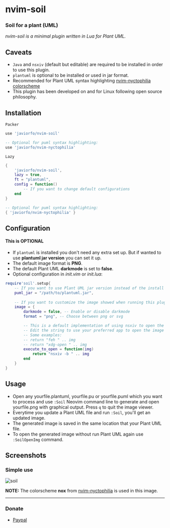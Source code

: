 # nvim-soil
### Soil for a plant (UML)
*nvim-soil is a minimal plugin written in Lua for Plant UML.*

## Caveats
- `Java` and `nsxiv` (default but editable) are required to be installed in order to use this plugin.
- `plantuml` is optional to be installed or used in jar format.
- Recommended for Plant UML syntax highlighting [nvim-nyctophilia colorscheme](https://github.com/javiorfo/nvim-nyctophilia)
- This plugin has been developed on and for Linux following open source philosophy.

## Installation
`Packer`
```lua
use 'javiorfo/nvim-soil'

-- Optional for puml syntax highlighting:
use 'javiorfo/nvim-nyctophilia'
```
`Lazy`
```lua
{ 
    'javiorfo/nvim-soil',
    lazy = true,
    ft = "plantuml",
    config = function()
        -- If you want to change default configurations
    end
}

-- Optional for puml syntax highlighting:
{ 'javiorfo/nvim-nyctophilia' }
```

## Configuration
#### This is OPTIONAL
- If `plantuml` is installed you don't need any extra set up. But if wanted to use **plantuml jar version** you can set it up.
- The default image format is **PNG**. 
- The default Plant UML **darkmode** is set to **false**. 
- Optional configuration in *init.vim* or *init.lua*:
```lua
require'soil'.setup{ 
    -- If you want to use Plant UML jar version instead of the install version
    puml_jar = "/path/to/plantuml.jar",
    
    -- If you want to customize the image showed when running this plugin
    image = {
        darkmode = false, -- Enable or disable darkmode 
        format = "png", -- Choose between png or svg

        -- This is a default implementation of using nsxiv to open the resultant image
        -- Edit the string to use your preferred app to open the image
        -- Some examples:
        -- return "feh " .. img
        -- return "xdg-open " .. img
        execute_to_open = function(img) 
            return "nsxiv -b " .. img
        end
    }
}
```

## Usage
- Open any yourfile.plantuml, yourfile.pu or yourfile.puml which you want to process and use `:Soil` Neovim command line to generate and open yourfile.png with graphical output. Press `q` to quit the image viewer.
- Everytime you update a Plant UML file and run `:Soil`, you'll get an updated image.
- The generated image is saved in the same location that your Plant UML file.
- To open the generated image without run Plant UML again use `:SoilOpenImg` command.

## Screenshots
### Simple use

<img src="https://github.com/javiorfo/img/blob/master/nvim-soil/soil2.gif?raw=true" alt="soil"/>

**NOTE:** The colorscheme **nox** from [nvim-nyctophilia](https://github.com/javiorfo/nvim-nyctophilia) is used in this image.

---

### Donate
- [Paypal](https://www.paypal.com/donate/?hosted_button_id=FA7SGLSCT2H8G)
